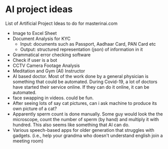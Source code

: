 # AI project ideas
List of Artificial Project Ideas to do for masterinai.com

- Image to Excel Sheet
- Document Analysis for KYC 
  - Input: documents such as Passport, Aadhaar Card, PAN Card etc
  - Output: structured representation (json) of information in it
- Grammatical error checking software
- Check if user is a bot
- CCTV Camera Footage Analysis
- Meditation and Gym (AI) Instructor
- AI based doctor. Most of the work done by a general physician is something that could be automated. During Covid-19, a lot of doctors have started their service online. If they can do it online, it can be automated.
- face swapping in videos. could be fun.
- After seeing lots of say cat pictures, can i ask machine to produce its own picture of a cat?
- Apparently sperm count is done manually. Some guy would look the the microscope, count the number of sperm (by hand) and multiply it with hundred. This also seems like something that AI can do.
- Various speech-based apps for older generation that struggles with gadgets. (i.e., help your grandma who doesn't understand english join a meeting room)
